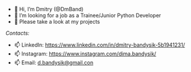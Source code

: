 - 👋 Hi, I’m Dmitry (@DmBand)
- 🌱 I’m looking for a job as a Trainee/Junior Python Developer
- 👀 Please take a look at my projects

*Contacts:*
- 📫 LinkedIn: https://www.linkedin.com/in/dmitry-bandysik-5b1941231/
- 📫 Instagram: https://www.instagram.com/dima.bandysik/
- 📫 Email: d.bandysik@gmail.con

<!---
DmBand/DmBand is a ✨ special ✨ repository because its `README.md` (this file) appears on your GitHub profile.
You can click the Preview link to take a look at your changes.
--->
